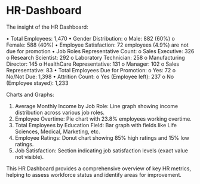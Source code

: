 # HR-Dashboard

The insight of the HR Dashboard:

•	Total Employees: 1,470
•	Gender Distribution:
    o	Male: 882 (60%)
    o	Female: 588 (40%)
•	Employee Satisfaction: 72 employees (4.9%) are not due for promotion
•	Job Roles Representative Count:
    o	Sales Executive: 326
    o	Research Scientist: 292
    o	Laboratory Technician: 258
    o	Manufacturing Director: 145
    o	HealthCare Representative: 131
    o	Manager: 102
    o	Sales Representative: 83
•	Total Employees Due for Promotion:
    o	Yes: 72
    o	No/Not Due: 1,398
•	Attrition Count:
    o	Yes (Employee left): 237
    o	No (Employee stayed): 1,233


Charts and Graphs:
1.	Average Monthly Income by Job Role: Line graph showing income distribution across various job roles.
2.	Employee Overtime: Pie chart with 23.8% employees working overtime.
3.	Total Employees by Education Field: Bar graph with fields like Life Sciences, Medical, Marketing, etc.
4.	Employee Ratings: Donut chart showing 85% high ratings and 15% low ratings.
5.	Job Satisfaction: Section indicating job satisfaction levels (exact value not visible).

This HR Dashboard provides a comprehensive overview of key HR metrics, helping to assess workforce status and identify areas for improvement.
